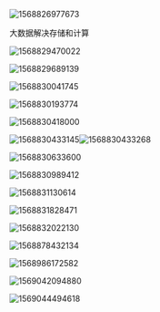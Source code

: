 ![1568826977673](assets/1568826977673.png)

大数据解决存储和计算

![1568829470022](assets/1568829470022.png)

![1568829689139](assets/1568829689139.png)

![1568830041745](assets/1568830041745.png)

![1568830193774](assets/1568830193774.png)

![1568830418000](assets/1568830418000.png)

![1568830433145](assets/1568830433145.png)![1568830433268](assets/1568830433268.png)

![1568830633600](assets/1568830633600.png)

![1568830989412](assets/1568830989412.png)

![1568831130614](assets/1568831130614.png)

![1568831828471](assets/1568831828471.png)

![1568832022130](assets/1568832022130.png)

![1568878432134](assets/1568878432134.png)

![1568986172582](assets/1568986172582.png)

![1569042094880](assets/1569042094880.png)

![1569044494618](assets/1569044494618.png)

